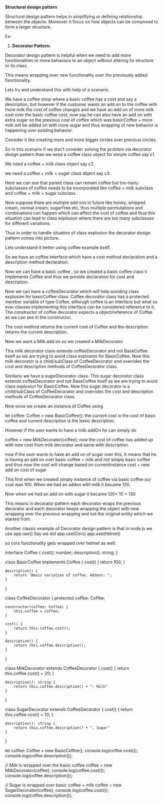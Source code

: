 **Structural design pattern**

Structural design pattern helps in simplifying or defining relationship between the objects.
Moreover it focus on how objects can be composed to form a larger structure.

Ex:

1) **Decorator Pattern:**

Decorator design pattern is helpful when we need to add more functionalities or more behaviors to an object
without altering its structure or its class.
 
This means wrapping over new functionality over the previously added functionality.
 
Lets try and understand this with help of a scenario.
 
We have a coffee shop where a basic coffee has a cost and say a description, but however if the customer wants an
add on to the coffee with more milk the cost of coffee changes and we have an add on of more milk cost over the basic 
coffee cost, now say he can also have an add on with extra sugar so the previous cost of coffee which was
basicCoffee + more milk will be added on with more sugar and thus wrapping of new behavior is happening over
existing behavior.
 
Consider it like creating more and more bigger circles over previous circles.
 
So in this scenario if we don't consider solving the problem via decorator design pattern than we need a coffee class object
for simple coffee say c1.

We need a coffee + milk class object say c2.
 
we need a coffee + milk + sugar class object say c3.
 
Here we can see that parent class can remain coffee but too many subclasses of coffee needs to be incorporated like
coffee + milk subclass and coffee + milk + sugar subclass.
 
Now suppose there are multiple add ons in future like honey, whipped cream, normal cream, sugarFree etc, thus multiple
permutations and combinations can happen which can affect the cost of 
coffee and thus this situation can lead to class explosion where there are too many subclasses for different variations.
 
Thus in order to handle situation of class explosion the decorator design pattern comes into picture.
 
Lets understand it better using coffee example itself. 
 
So we have an coffee interface which have a cost method declaration and a description method declaration.
 
Now we can have a basic coffee , so we created a basic coffee class it implements Coffee and thus we provide declaration for
cost and description.
 
Now we can have a coffeeDecorator which will help avoiding class explosion for basicCoffee class.
Coffee decorator class has a protected member variable of type Coffee, although coffee is an interface but what so ever classes
implementing this interface can be considered reference to it. The constructor of coffee decorator expects a object/reference of
Coffee as we can see in the constructor.
 
The cost method returns the current cost of Coffee and the description returns the current description.
 
Now we want a Milk add on so we created a MilkDecorator
 
This milk decorator class extends coffeeDecorator and not BaseCoffee itself as we are trying to avoid class explosion for BasicCoffee.
Now this milk decorator is a child/subClass of CoffeeDecorator and overrides the cost and description methods of CoffeeDecorator class.
 
Similarly we have a sugarDecorator class. This sugar decorator class extends coffeeDecorator and not BaseCoffee itself as we are trying 
to avoid class explosion for BasicCoffee. Now this sugar decorator is a child/subClass of CoffeeDecorator and overrides the cost 
and description methods of CoffeeDecorator class.

Now once we create an instance of Coffee using
 
let coffee: Coffee = new BasicCoffee();
the current cost is the cost of basic coffee and current description is the basic description.
 
However if the user wants to have a milk addOn he can simply do
 
coffee = new MilkDecorator(coffee);
now the cost of coffee has added up with new cost from milk decorator and same with description.
 
now if the user wants to have an add on of sugar over this, it means that he is having an add on over basic coffee + milk
and not simply basic coffee and thus now the cost will change based on currentInstance cost + new add on cost of sugar
 
This first when we created simply instance of coffee via basic coffee our cost was 100.
When we had an addon with milk it became 120.

Now when we had an add on with sugar it became 120+ 10 = 130

This means in decorator pattern each decorator wraps the previous decorator and each decorator keeps wrapping the object
with new wrapping over the previous wrapping and not the original entity which we started from.

Another classic example of Decorator design pattern is that in node.js we use app.use()
Say we did app.use(Cors)
app.use(Helmet)
 
so cors functionality gets wrapped over helmet as well.


interface Coffee {
    cost(): number;
    description(): string;
}

class BasicCoffee implements Coffee {
    cost() {
        return 100;
    }

    description() {
        return "Basic variation of coffee, Addons: ";
    }
}

class CoffeeDecorator {
    protected coffee: Coffee;

    constructor(coffee: Coffee) {
        this.coffee = coffee;
    }

    cost() {
        return this.coffee.cost();
    }

    description() {
        return this.coffee.description();
    }
}

class MilkDecorator extends CoffeeDecorator {
    cost() {
        return this.coffee.cost() + 20;
    }

    description(): string {
        return this.coffee.description() + ": Milk"
    }
}

class SugarDecorator extends CoffeeDecorator {
    cost() {
        return this.coffee.cost() + 10;
    }

    description(): string {
        return this.coffee.description() + ", Sugar"
    }
}


let coffee: Coffee = new BasicCoffee();
console.log(coffee.cost());
console.log(coffee.description());

// Milk is wrapped over the basic coffee
coffee = new MilkDecorator(coffee);
console.log(coffee.cost());
console.log(coffee.description());

// Sugar is wrapped over basic coffee + milk
coffee = new SugarDecorator(coffee);
console.log(coffee.cost());
console.log(coffee.description());
